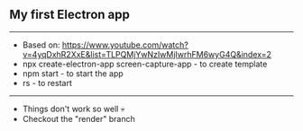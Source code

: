 ## My first Electron app

<hr>

* Based on: https://www.youtube.com/watch?v=4yqDxhR2XxE&list=TLPQMjYwNzIwMjIwrhFM6wyG4Q&index=2
* npx create-electron-app screen-capture-app - to create template
* npm start - to start the app
* rs - to restart

<hr>

* Things don't work so well 💀
* Checkout the "render" branch